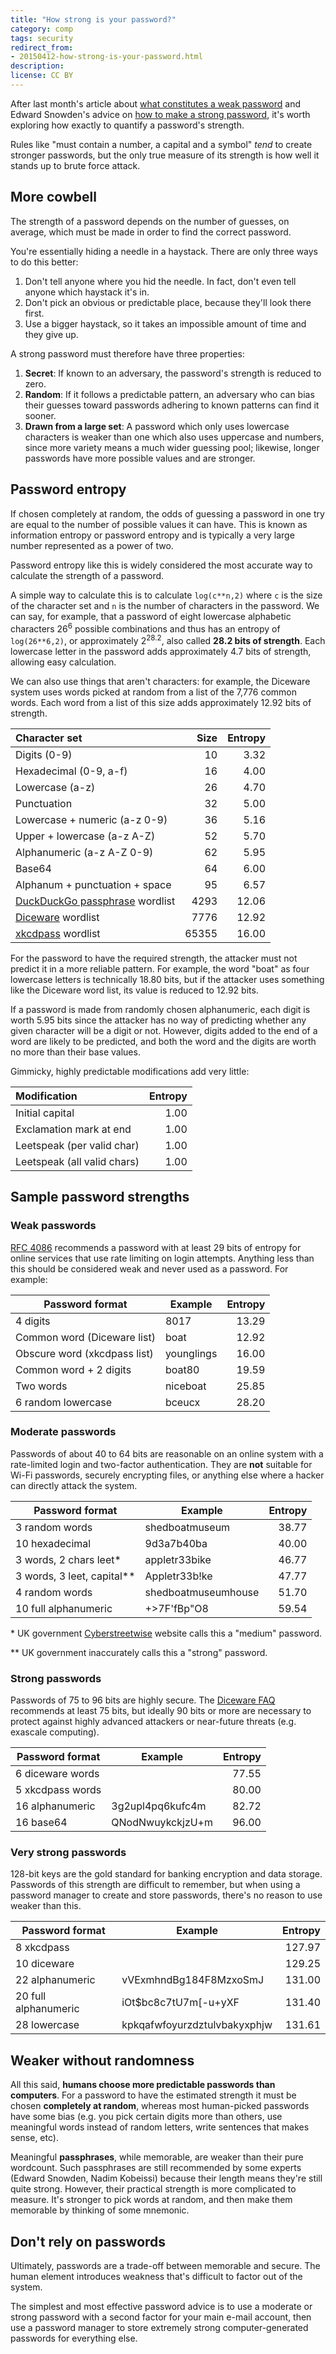 ```yaml
---
title: "How strong is your password?"
category: comp
tags: security
redirect_from:
- 20150412-how-strong-is-your-password.html
description: 
license: CC BY
---
```


After last month's article about
[what constitutes a weak password](https://orbitalflower.github.io/20150328-stop-numb3r1ng-up-passwords.html)
and Edward Snowden's advice on
[how to make a strong password](https://www.youtube.com/watch?v=yzGzB-yYKcc),
it's worth exploring how exactly to quantify a password's strength.

Rules like "must contain a number, a capital and a symbol" _tend_ to create
stronger passwords, but the only true measure of its strength is how well
it stands up to brute force attack.

## More cowbell

The strength of a password depends on the number of guesses, on average, which
must be made in order to find the correct password.

You're essentially hiding a needle in a haystack. There are only three ways to
do this better:

1. Don't tell anyone where you hid the needle. In fact, don't even tell anyone
   which haystack it's in.
2. Don't pick an obvious or predictable place, because they'll look there first.
3. Use a bigger haystack, so it takes an impossible amount of time and they
   give up.

A strong password must therefore have three properties:

1. __Secret__: If known to an adversary, the password's strength is reduced
   to zero.
2. __Random__: If it follows a predictable pattern, an adversary who can bias
   their guesses toward passwords adhering to known patterns can find it
   sooner.
3. __Drawn from a large set__: A password which only uses lowercase characters
   is weaker than one which also uses uppercase and numbers, since more
   variety means a much wider guessing pool; likewise, longer passwords have
   more possible values and are stronger.

## Password entropy

If chosen completely at random, the odds of guessing a password in one try
are equal to the number of possible values it can have. This is known as
information entropy or password entropy and is typically a very large number
represented as a power of two.

Password entropy like this is widely considered the most accurate way to
calculate the strength of a password.

A simple way to calculate this is to calculate `log(c**n,2)` where
`c` is the size of the character set and `n` is the number of characters in
the password. We can say, for example, that a password of eight lowercase
alphabetic characters 26<sup>6</sup> possible combinations and thus has an
entropy of `log(26**6,2)`, or approximately 2<sup>28.2</sup>, also called
__28.2 bits of strength__. Each lowercase letter in the password adds
approximately 4.7 bits of strength, allowing easy calculation.

We can also use things that aren't characters: for example, the Diceware system
uses words picked at random from a list of the 7,776 common words. Each word
from a list of this size adds approximately 12.92 bits of strength.

| Character set                  | Size  | Entropy |
|:------------------------------ | -----:| -------:|
| Digits (0-9)                   | 10    |   3.32  |
| Hexadecimal (0-9, a-f)         | 16    |   4.00  |
| Lowercase (a-z)                | 26    |   4.70  |
| Punctuation                    | 32    |   5.00  |
| Lowercase + numeric (a-z 0-9)  | 36    |   5.16  |
| Upper + lowercase (a-z A-Z)    | 52    |   5.70  |
| Alphanumeric (a-z A-Z 0-9)     | 62    |   5.95  |
| Base64                         | 64    |   6.00  |
| Alphanum + punctuation + space | 95    |   6.57  |
| [DuckDuckGo passphrase](https://duckduckgo.com/?q=passphrase+4+words) wordlist | 4293 |  12.06  |
| [Diceware](http://world.std.com/~reinhold/diceware.html) wordlist | 7776  |  12.92  |
| [xkcdpass](https://github.com/redacted/XKCD-password-generator) wordlist | 65355 |  16.00  |

For the password to have the required strength, the attacker must not predict
it in a more reliable pattern. For example, the word "boat" as four lowercase
letters is technically 18.80 bits, but if the attacker uses something like the
Diceware word list, its value is reduced to 12.92 bits.

If a password is made from randomly chosen alphanumeric, each digit is
worth 5.95 bits since the attacker has no way of predicting whether any given
character will be a digit or not. However, digits added to the end of a word
are likely to be predicted, and both the word and the digits are worth no
more than their base values.

Gimmicky, highly predictable modifications add very little:

| Modification                | Entropy |
|:--------------------------- | -------:|
| Initial capital             |    1.00 |
| Exclamation mark at end     |    1.00 |
| Leetspeak (per valid char)  |    1.00 |
| Leetspeak (all valid chars) |    1.00 |

## Sample password strengths

### Weak passwords

[RFC 4086](https://tools.ietf.org/html/rfc4086#section-8.1) recommends
a password with at least 29 bits of entropy for online services that use
rate limiting on login attempts. Anything less than this should be
considered weak and never used as a password. For example:

| Password format              | Example    | Entropy |
| ---------------------------- | ---------- | -------:|
| 4 digits                     | 8017       |   13.29 |
| Common word (Diceware list)  | boat       |   12.92 |
| Obscure word (xkcdpass list) | younglings |   16.00 |
| Common word + 2 digits       | boat80     |   19.59 |
| Two words                    | niceboat   |   25.85 |
| 6 random lowercase           | bceucx     |   28.20 |

### Moderate passwords

Passwords of about 40 to 64 bits are reasonable on an online system with
a rate-limited login and two-factor authentication. They are __not__
suitable for Wi-Fi passwords, securely encrypting files, or anything
else where a hacker can directly attack the system.

| Password format              | Example             | Entropy |
| ---------------------------- | ------------------- | -------:|
| 3 random words               | shedboatmuseum      |   38.77 |
| 10 hexadecimal               | 9d3a7b40ba          |   40.00 |
| 3 words, 2 chars leet\*      | appletr33bike       |   46.77 |
| 3 words, 3 leet, capital\*\* | Appletr33b!ke       |   47.77 |
| 4 random words               | shedboatmuseumhouse |   51.70 |
| 10 full alphanumeric         | +>7F'fBp"O8         |   59.54 |

\* UK government [Cyberstreetwise](https://www.cyberstreetwise.com/passwords) website calls this a "medium" password.

\*\* UK government inaccurately calls this a "strong" password.

### Strong passwords

Passwords of 75 to 96 bits are highly secure. The
[Diceware FAQ](http://world.std.com/~reinhold/dicewarefaq.html)
recommends at least 75 bits, but ideally 90 bits or more are necessary
to protect against highly advanced attackers or near-future threats
(e.g. exascale computing).

| Password format      | Example             | Entropy |
| -------------------- | ------------------- | -------:|
| 6 diceware words     |                     |   77.55 |
| 5 xkcdpass words     |                     |   80.00 |
| 16 alphanumeric      | 3g2upl4pq6kufc4m    |   82.72 |
| 16 base64            | QNodNwuykckjzU+m    |   96.00 |

### Very strong passwords

128-bit keys are the gold standard for banking encryption and data storage.
Passwords of this strength are difficult to remember, but when using a password
manager to create and store passwords, there's no reason to use weaker than
this.

| Password format      | Example                      | Entropy |
| -------------------- | ---------------------------- | -------:|
| 8 xkcdpass           |                              |  127.97 |
| 10 diceware          |                              |  129.25 |
| 22 alphanumeric      | vVExmhndBg184F8MzxoSmJ       |  131.00 |
| 20 full alphanumeric | iOt$bc8c7tU7m[-u+yXF         |  131.40 |
| 28 lowercase         | kpkqafwfoyurzdztulvbakyxphjw |  131.61 |

## Weaker without randomness

All this said, __humans choose more predictable passwords than computers__.
For a password to have the estimated strength it must be
chosen __completely at random__, whereas most human-picked passwords have
some bias (e.g. you pick certain digits more than others, use meaningful
words instead of random letters, write sentences that makes sense, etc).

Meaningful __passphrases__, while memorable, are weaker than their pure
wordcount. Such passphrases are still recommended by some experts (Edward
Snowden, Nadim Kobeissi) because their length means they're still quite strong.
However, their practical strength is more complicated to measure. It's stronger
to pick words at random, and then make them memorable by thinking of some
mnemonic.

## Don't rely on passwords

Ultimately, passwords are a trade-off between memorable and secure. The
human element introduces weakness that's difficult to factor out of the
system.

The simplest and most effective password advice is to use a moderate or
strong password with a second factor for your main e-mail account, then
use a password manager to store extremely strong computer-generated
passwords for everything else.
